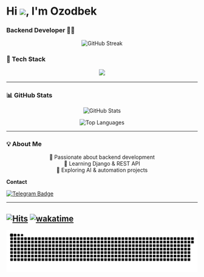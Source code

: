 <img align="right" src='https://chart.googleapis.com/chart?cht=qr&chl=https%3A%2F%2Ft.me/multibola&chs=180x180&choe=UTF-8&chld=L|2' alt=''>
<h1>Hi <img src="https://media.giphy.com/media/hvRJCLFzcasrR4ia7z/giphy.gif" width="25px">, I'm Ozodbek</h1>
<h3>Backend Developer 👨‍💻</h3>

<p align="center">
  <img src="https://streak-stats.demolab.com/?user=Ozodbek1-AI&theme=tokyonight_duo&hide_border=true" alt="GitHub Streak" />
</p>


### 🧰 Tech Stack
<p align="center">
  <img src="https://skillicons.dev/icons?i=python,django,postgresql,git,github,linux,vscode&theme=dark" />
</p>

---

### 📊 GitHub Stats

<p align="center">
  <img src="https://github-readme-stats.vercel.app/api?username=Ozodbek1-AI&show_icons=true&theme=tokyonight&hide_border=true" alt="GitHub Stats" />
</p>

<p align="center">
  <img src="https://github-readme-stats.vercel.app/api/top-langs/?username=Ozodbek1-AI&layout=compact&theme=tokyonight&hide_border=true" alt="Top Languages" />
</p>


---

### 💡 About Me
<p align="center">
  🔹 Passionate about backend development<br>
  🔹 Learning Django & REST API<br>
  🔹 Exploring AI & automation projects<br>
</p>


<!--
**Ozodbek1-AI/Ozodbek1-AI** is a ✨ _special_ ✨ repository because its `README.md` (this file) appears on your GitHub profile.
![Welcome!](86T4GWHN.gif)

<!--  <img src="https://github-profile-summary-cards.vercel.app/api/cards/profile-details?username=firdavsDev&theme=github_dark" alt="info">  -->



<!--  [![willianrod's wakatime stats](https://github-readme-stats.vercel.app/api/wakatime?username=FirdavsDev&theme=github_dark&layout=compact)](https://wakatime.com/@FirdavsDev) -->

<!-- **Back-end**

![Python](https://img.shields.io/badge/-Python-black?style=flat-square&logo=Python)
![Django](https://img.shields.io/badge/-Django-0aad48?style=flat-square&logo=Django)
![Django Rest Framework](https://img.shields.io/badge/DRF-red?style=flat-square&logo=Django)
![FastAPI](https://img.shields.io/badge/-FastAPI-%2300C7B7?style=flat-square&logo=FastAPI)
![Celery](https://img.shields.io/badge/-Celery-%2300C7B7?style=flat-square&logo=Celery)

**Databases**

![Postgresql](https://img.shields.io/badge/-Postgresql-%232c3e50?style=flat-square&logo=Postgresql)
![Redis](https://img.shields.io/badge/-Redis-FCA121?style=flat-square&logo=Redis)
![SQLite](https://img.shields.io/badge/-Sqlite-%232c3e50?style=flat-square&logo=Sqlite)

**Tools**

![Docker](https://img.shields.io/badge/-Docker-46a2f1?style=flat-square&logo=docker&logoColor=white)
![Postman](https://img.shields.io/badge/Postman-FCA121?style=flat-square&logo=postman) -->



**Contact**

<!--[![Linkedin Badge](https://img.shields.io/badge/-Linkedin-blue?style=flat-square&logo=Linkedin&logoColor=white&link=hhttps:/www.linkedin.com/in/davronbek-boltayev)](https://www.linkedin.com/in/davronbek-boltayev/)-->
[![Telegram Badge](https://img.shields.io/badge/-Telegram-blue?style=flat-square&logo=Telegram&logoColor=white&link=https://t.me/sherbekovozodbek)](https://t.me/sherbekovozodbek)

------------
[![Hits](https://hits.sh/github.com/Ozodbek1-AI.svg)](https://hits.sh/github.com/Ozodbek1-AI/)
[![wakatime](https://wakatime.com/badge/user/4e5f859d-4a72-40d4-b9f2-7466701f3c27.svg)](https://wakatime.com/@4e5f859d-4a72-40d4-b9f2-7466701f3c27)
------------


![Snake animation](https://raw.githubusercontent.com/theMir8/theMir8/output/github-contribution-grid-snake.svg)

